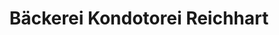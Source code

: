 ---
title: "Bäckerei Kondotorei Reichhart"
url: /bexbach/baeckerei-kondotorei-reichhart/
shop: Bäckerei
---